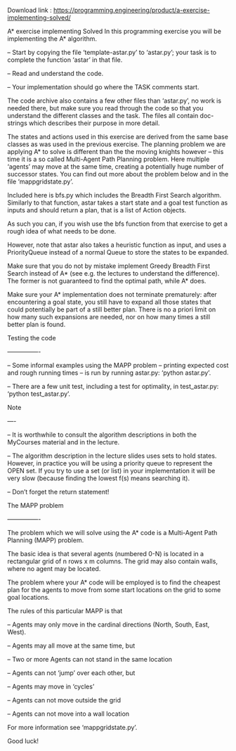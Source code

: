 Download link : https://programming.engineering/product/a-exercise-implementing-solved/

A* exercise implementing Solved
In this programming exercise you will be implementing the A* algorithm.

– Start by copying the file ‘template-astar.py’ to ‘astar.py’; your task is to complete the function ‘astar’ in that file.

– Read and understand the code.

– Your implementation should go where the TASK comments start.

The code archive also contains a few other files than ‘astar.py’, no work is needed there, but make sure you read through the code so that you understand the different classes and the task. The files all contain doc-strings which describes their purpose in more detail.

The states and actions used in this exercise are derived from the same base classes as was used in the previous exercise. The planning problem we are applying A* to solve is different than the the moving knights however – this time it is a so called Multi-Agent Path Planning problem. Here multiple ‘agents’ may move at the same time, creating a potentially huge number of successor states. You can find out more about the problem below and in the file ‘mappgridstate.py’.

Included here is bfs.py which includes the Breadth First Search algorithm. Similarly to that function, astar takes a start state and a goal test function as inputs and should return a plan, that is a list of Action objects.

As such you can, if you wish use the bfs function from that exercise to get a rough idea of what needs to be done.

However, note that astar also takes a heuristic function as input, and uses a PriorityQueue instead of a normal Queue to store the states to be expanded.

Make sure that you do not by mistake implement Greedy Breadth First Search instead of A* (see e.g. the lectures to understand the difference). The former is not guaranteed to find the optimal path, while A* does.

Make sure your A* implementation does not terminate prematurely: after encountering a goal state, you still have to expand all those states that could potentially be part of a still better plan. There is no a priori limit on how many such expansions are needed, nor on how many times a still better plan is found.

Testing the code

—————-

– Some informal examples using the MAPP problem – printing expected cost and rough running times – is run by running astar.py: ‘python astar.py’.

– There are a few unit test, including a test for optimality, in test_astar.py: ‘python test_astar.py’.

Note

—-

– It is worthwhile to consult the algorithm descriptions in both the MyCourses material and in the lecture.

– The algorithm description in the lecture slides uses sets to hold states. However, in practice you will be using a priority queue to represent the OPEN set. If you try to use a set (or list) in your implementation it will be very slow (because finding the lowest f(s) means searching it).

– Don’t forget the return statement!

The MAPP problem

—————-

The problem which we will solve using the A* code is a Multi-Agent Path Planning (MAPP) problem.

The basic idea is that several agents (numbered 0-N) is located in a rectangular grid of n rows x m columns. The grid may also contain walls, where no agent may be located.

The problem where your A* code will be employed is to find the cheapest plan for the agents to move from some start locations on the grid to some goal locations.

The rules of this particular MAPP is that

– Agents may only move in the cardinal directions (North, South, East, West).

– Agents may all move at the same time, but

– Two or more Agents can not stand in the same location

– Agents can not ‘jump’ over each other, but

– Agents may move in ‘cycles’

– Agents can not move outside the grid

– Agents can not move into a wall location

For more information see ‘mappgridstate.py’.

Good luck!
